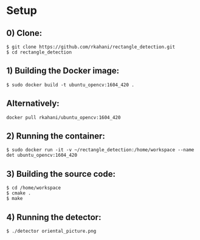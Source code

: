 
# Setup
## 0) Clone:
```
$ git clone https://github.com/rkahani/rectangle_detection.git
$ cd rectangle_detection
```

## 1) Building the Docker image:
`$ sudo docker build -t ubuntu_opencv:1604_420 .`

## Alternatively:
` docker pull rkahani/ubuntu_opencv:1604_420 `

## 2) Running the container:
`$ sudo docker run -it -v ~/rectangle_detection:/home/workspace --name det ubuntu_opencv:1604_420`

## 3) Building the source code:
```
$ cd /home/workspace
$ cmake .
$ make
```

## 4) Running the detector:
`$ ./detector oriental_picture.png`


